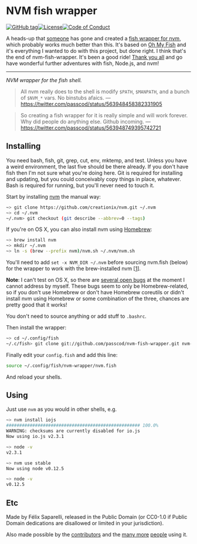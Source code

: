 # NVM fish wrapper

[![GitHub tag](https://img.shields.io/github/tag/passcod/nvm-fish-wrapper.svg?style=flat-square)](https://github.com/passcod/nvm-fish-wrapper)[![License](https://img.shields.io/badge/license-CC0--1.0-blue.svg?style=flat-square)](https://creativecommons.org/publicdomain/zero/1.0/)[![Code of Conduct](https://img.shields.io/badge/contributor-covenant-123456.svg?style=flat-square)](http://contributor-covenant.org/version/1/1/0/)

A heads-up that [someone](https://github.com/derekstavis) has gone and created a
[fish wrapper for nvm](https://github.com/derekstavis/plugin-nvm), which probably works much better than this. It's based on 
[Oh My Fish](https://github.com/oh-my-fish/oh-my-fish) and it's everything
I wanted to do with this project, but done right. I think that's the end of
nvm-fish-wrapper. It's been a good ride! [Thank you all](https://github.com/passcod/nvm-fish-wrapper/commit/69198)
and go have wonderful further adventures with fish, Node.js, and nvm!

- - - - - - - - - - - - - - - - - - - - - - - - - - - - - - - - - - - - - - -

_NVM wrapper for the fish shell._

> All nvm really does to the shell is modify `$PATH`, `$MANPATH`, and a bunch of `$NVM_*` vars. No binstubs afaics.
— https://twitter.com/passcod/status/563948458382331905

> So creating a fish wrapper for it is really simple and will work forever. Why did people do anything else. Github incoming.
— https://twitter.com/passcod/status/563948749395742721

## Installing

You need bash, fish, git, grep, cut, env, mktemp, and test. Unless you have a
weird environment, the last five should be there already. If you don't have
fish then I'm not sure what you're doing here. Git is required for installing
and updating, but you could conceivably copy things in place, whatever. Bash
is required for running, but you'll never need to touch it.

Start by installing [nvm](https://github.com/creationix/nvm) the manual way:

```bash
~> git clone https://github.com/creationix/nvm.git ~/.nvm
~> cd ~/.nvm
~/.nvm> git checkout (git describe --abbrev=0 --tags)
```

If you're on OS X, you can also install nvm using [Homebrew](http://brew.sh):

```bash
~> brew install nvm
~> mkdir ~/.nvm
~> ln -s (brew --prefix nvm)/nvm.sh ~/.nvm/nvm.sh
```

You'll need to add `set -x NVM_DIR ~/.nvm` before sourcing nvm.fish (below) for the
wrapper to work with the brew-installed nvm [[1]].

__Note__: I can't test on OS X, so there are [several open bugs][OSX] at the moment
I cannot address by myself. These bugs seem to only be Homebrew-related, so if you
don't use Homebrew or don't have Homebrew coreutils or didn't install nvm using
Homebrew or some combination of the three, chances are pretty good that it works!

[1]: https://github.com/passcod/nvm-fish-wrapper/issues/8#issuecomment-94372226
[OSX]: https://github.com/passcod/nvm-fish-wrapper/labels/OS%20X

You don't need to source anything or add stuff to `.bashrc`.

Then install the wrapper:

```bash
~> cd ~/.config/fish
~/.c/fish> git clone git://github.com/passcod/nvm-fish-wrapper.git nvm-wrapper
```

Finally edit your `config.fish` and add this line:

```bash
source ~/.config/fish/nvm-wrapper/nvm.fish
```

And reload your shells.

## Using

Just use `nvm` as you would in other shells, e.g.

```bash
~> nvm install iojs
################################################### 100.0%
WARNING: checksums are currently disabled for io.js
Now using io.js v2.3.1

~> node -v
v2.3.1

~> nvm use stable
Now using node v0.12.5

~> node -v
v0.12.5
```

## Etc

Made by Félix Saparelli, released in the Public Domain (or CC0-1.0 if Public
Domain dedications are disallowed or limited in your jurisdiction).

Also made possible by the [contributors] and the [many more][stargazers] [people] using it.

[contributors]: https://github.com/passcod/nvm-fish-wrapper/graphs/contributors
[stargazers]: https://github.com/passcod/nvm-fish-wrapper/stargazers
[people]: https://twitter.com/wraithgar/status/588382384925450240
